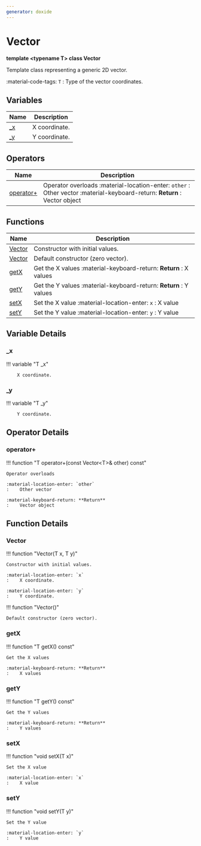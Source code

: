 ```yaml
---
generator: doxide
---
```



# Vector

**template &lt;typename T&gt; class Vector**


Template class representing a generic 2D vector.

:material-code-tags: `T`
:    Type of the vector coordinates.


## Variables

| Name | Description |
| ---- | ----------- |
| [_x](#_x) |     X coordinate. |
| [_y](#_y) |     Y coordinate. |

## Operators

| Name | Description |
| ---- | ----------- |
| [operator+](#operator_u002b) | Operator overloads :material-location-enter: `other` :    Other vector :material-keyboard-return: **Return** :    Vector object  |

## Functions

| Name | Description |
| ---- | ----------- |
| [Vector](#Vector) | Constructor with initial values. |
| [Vector](#Vector) | Default constructor (zero vector). |
| [getX](#getX) | Get the X values :material-keyboard-return: **Return** :    X values  |
| [getY](#getY) | Get the Y values :material-keyboard-return: **Return** :    Y values  |
| [setX](#setX) | Set the X value :material-location-enter: `x` :    X value  |
| [setY](#setY) | Set the Y value :material-location-enter: `y` :    Y value  |

## Variable Details

### _x<a name="_x"></a>

!!! variable "T _x"

        X coordinate.
    

### _y<a name="_y"></a>

!!! variable "T _y"

        Y coordinate.
    

## Operator Details

### operator+<a name="operator_u002b"></a>

!!! function "T operator+(const Vector&lt;T&gt;&amp; other) const"

    Operator overloads
        
    :material-location-enter: `other`
    :    Other vector
        
    :material-keyboard-return: **Return**
    :    Vector object
    

## Function Details

### Vector<a name="Vector"></a>
!!! function "Vector(T x, T y)"

    Constructor with initial values.
        
    :material-location-enter: `x`
    :    X coordinate.
        
    :material-location-enter: `y`
    :    Y coordinate.
    

!!! function "Vector()"

    Default constructor (zero vector).
    

### getX<a name="getX"></a>
!!! function "T getX() const"

    Get the X values
        
    :material-keyboard-return: **Return**
    :    X values
    

### getY<a name="getY"></a>
!!! function "T getY() const"

    Get the Y values
        
    :material-keyboard-return: **Return**
    :    Y values
    

### setX<a name="setX"></a>
!!! function "void setX(T x)"

    Set the X value
        
    :material-location-enter: `x`
    :    X value
    

### setY<a name="setY"></a>
!!! function "void setY(T y)"

    Set the Y value
        
    :material-location-enter: `y`
    :    Y value
    

